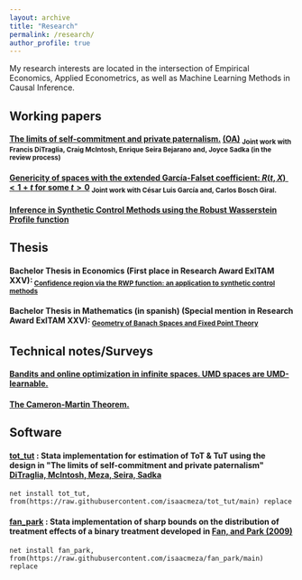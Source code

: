 ```yaml
---
layout: archive
title: "Research"
permalink: /research/
author_profile: true
---
```


My research interests are located in the intersection of Empirical Economics, Applied Econometrics, as well as Machine Learning Methods in Causal Inference.


## Working papers


#### [The limits of self-commitment and private paternalism.](https://isaacmeza.github.io/personal//files/donde.pdf) [(OA)](https://isaacmeza.github.io/personal//files/OA_donde.pdf) <sub> Joint work with Francis DiTraglia, Craig McIntosh, Enrique Seira Bejarano and, Joyce Sadka (in the review process) <sub>

#### [Genericity of spaces with the extended García-Falset coefficient: $R(t,X)<1+t$ for some $t>0$](https://isaacmeza.github.io/personal//files/genericity_garcia_falset.pdf) <sub> Joint work with César Luis García and, Carlos Bosch Giral.  

#### [Inference in Synthetic Control Methods using the Robust Wasserstein Profile function](https://isaacmeza.github.io/personal//files/scm_inference.pdf)

 
## Thesis


#### Bachelor Thesis in Economics (First place in Research Award ExITAM XXV):<sub> [Confidence region via the RWP function: an application to synthetic control methods](https://isaacmeza.github.io/personal//files/econ_thesis.pdf)

#### Bachelor Thesis in Mathematics (in spanish) (Special mention in Research Award ExITAM XXV):<sub> [Geometry of Banach Spaces and Fixed Point Theory](https://isaacmeza.github.io/personal//files/mathematics_thesis_c.pdf)
  

## Technical notes/Surveys
  
  
#### [Bandits and online optimization in infinite spaces. UMD spaces are UMD-learnable.](https://isaacmeza.github.io/personal//files/umd_umd.pdf)

#### [The Cameron-Martin Theorem.](https://isaacmeza.github.io/personal//files/cameron_martin.pdf)  
 
 
## Software
 
#### [tot_tut](https://github.com/isaacmeza/tot_tut) : Stata implementation for estimation of ToT & TuT using the design in "The limits of self-commitment and private paternalism" [DiTraglia, McIntosh, Meza, Seira, Sadka](https://isaacmeza.github.io/personal//files/donde.pdf)
 
 
```
net install tot_tut, from(https://raw.githubusercontent.com/isaacmeza/tot_tut/main) replace
```
 
#### [fan_park](https://github.com/isaacmeza/fan_park) : Stata implementation of sharp bounds on the distribution of treatment effects of a binary treatment developed in [Fan, and Park (2009)](https://doi.org/10.1017/S0266466609990168)
 
 
```
net install fan_park, from(https://raw.githubusercontent.com/isaacmeza/fan_park/main) replace
```
 
  
  
  
